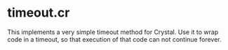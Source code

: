 # timeout.cr
This implements a very simple timeout method for Crystal. Use it to wrap code in a timeout, so that execution of that code can not continue forever.
